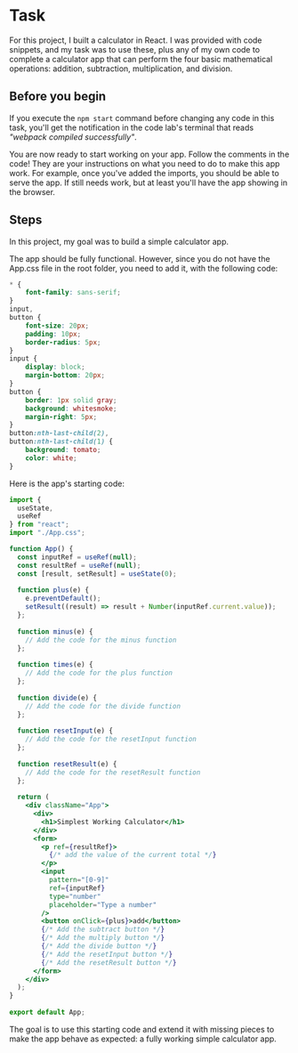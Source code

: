 # Task

For this project, I built a calculator in React. I was provided with code snippets, and my task was to use these, plus any of my own code to complete a calculator app that can perform the four basic mathematical operations: addition, subtraction, multiplication, and division.

## Before you begin

If you execute the `npm start` command before changing any code in this task, you'll get the notification in the code lab's terminal that reads *"webpack compiled successfully"*.

You are now ready to start working on your app. Follow the comments in the code! They are your instructions on what you need to do to make this app work. For example, once you've added the imports, you should be able to serve the app. If still needs work, but at least you'll have the app showing in the browser.

## Steps

In this project, my goal was to build a simple calculator app.

The app should be fully functional. However, since you do not have the App.css file in the root folder, you need to add it, with the following code:
```css
* {
    font-family: sans-serif;
}
input,
button {
    font-size: 20px;
    padding: 10px;
    border-radius: 5px;
}
input {
    display: block;
    margin-bottom: 20px;
}
button {
    border: 1px solid gray;
    background: whitesmoke;
    margin-right: 5px;
}
button:nth-last-child(2),
button:nth-last-child(1) {
    background: tomato;
    color: white;
}
```

Here is the app's starting code:
```jsx
import {
  useState,
  useRef
} from "react"; 
import "./App.css";

function App() { 
  const inputRef = useRef(null); 
  const resultRef = useRef(null); 
  const [result, setResult] = useState(0); 
 
  function plus(e) { 
    e.preventDefault(); 
    setResult((result) => result + Number(inputRef.current.value)); 
  }; 
 
  function minus(e) { 
  	// Add the code for the minus function 
  };
 
  function times(e) { 
    // Add the code for the plus function 
  }; 
 
  function divide(e) { 
    // Add the code for the divide function 
  };
 
  function resetInput(e) { 
    // Add the code for the resetInput function 
  }; 
 
  function resetResult(e) { 
  	// Add the code for the resetResult function 
  }; 
 
  return ( 
    <div className="App"> 
      <div> 
        <h1>Simplest Working Calculator</h1> 
      </div> 
      <form> 
        <p ref={resultRef}> 
          {/* add the value of the current total */} 
        </p> 
        <input
          pattern="[0-9]" 
          ref={inputRef} 
          type="number" 
          placeholder="Type a number" 
        /> 
        <button onClick={plus}>add</button> 
        {/* Add the subtract button */} 
        {/* Add the multiply button */} 
        {/* Add the divide button */} 
        {/* Add the resetInput button */} 
        {/* Add the resetResult button */} 
      </form> 
    </div> 
  ); 
} 
 
export default App;
```

The goal is to use this starting code and extend it with missing pieces to make the app behave as expected: a fully working simple calculator app.
